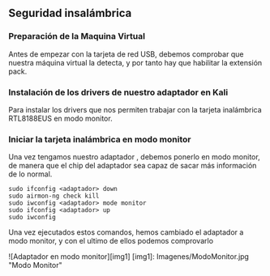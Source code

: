 ## Seguridad insalámbrica

### Preparación de la Maquina Virtual
Antes de empezar con la tarjeta de red USB, debemos comprobar que nuestra máquina virtual la detecta, y por tanto hay que habilitar la extensión pack.

### Instalación de los drivers de nuestro adaptador en Kali
Para instalar los drivers que nos permiten trabajar con la tarjeta inalámbrica RTL8188EUS en modo monitor.

### Iniciar la tarjeta inalámbrica en modo monitor
Una vez tengamos nuestro adaptador , debemos ponerlo en modo monitor, de manera que el chip del adaptador sea capaz de sacar más información de lo normal.
```
sudo ifconfig <adaptador> down
sudo airmon-ng check kill
sudo iwconfig <adaptador> mode monitor
sudo ifconfig <adaptador> up
sudo iwconfig
```
Una vez ejecutados estos comandos, hemos cambiado el adaptador a modo monitor, y con el ultimo de ellos podemos comprovarlo

![Adaptador en modo monitor][img1]
[img1]: Imagenes/ModoMonitor.jpg "Modo Monitor"